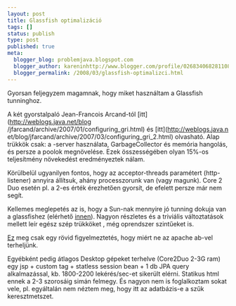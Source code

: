 ```yaml
---
layout: post
title: Glassfish optimalizáció
tags: []
status: publish
type: post
published: true
meta:
  blogger_blog: problemjava.blogspot.com
  blogger_author: kareninhttp://www.blogger.com/profile/02683406828110839343noreply@blogger.com
  blogger_permalink: /2008/03/glassfish-optimalizci.html
---
```

Gyorsan feljegyzem magamnak, hogy miket használtam a Glassfish tunninghoz.

A két gyorstalpaló Jean-Francois Arcand-tól [itt](http://weblogs.java.net/blog
/jfarcand/archive/2007/01/configuring_gri.html) és [itt](http://weblogs.java.n
et/blog/jfarcand/archive/2007/03/configuring_gri_2.html) olvasható. Alap
trükkök csak: a -server használata, GarbageCollector és memória hangolás, és
persze a poolok megnövelése. Ezek összességében olyan 15%-os teljesítmény
növekedést eredményeztek nálam.

  
Körülbelül ugyanilyen fontos, hogy az acceptor-threads paramétert (http-
listener) annyira állítsuk, ahány processzorunk van (vagy magunk). Core 2 Duo
esetén pl. a 2-es érték érezhetően gyorsít, de efelett persze már nem segít.

  
Kellemes meglepetés az is, hogy a Sun-nak mennyire jó tunning dokuja van a
glassfishez (elérhető [innen](http://docs.sun.com/app/docs/doc/819-3681)).
Nagyon részletes és a triviális változtatások mellett leír egész szép
trükköket , még oprendszer szintűeket is.

  
[Ez](http://weblogs.java.net/blog/sdo/archive/2007/03/ab_considered_h.html)
meg csak egy rövid figyelmeztetés, hogy miért ne az apache ab-vel terheljünk.

  
Egyébként pedig átlagos Desktop gépeket terhelve (Core2Duo 2-3G ram) egy jsp +
custom tag + statless session bean + 1 db JPA query alkalmazással, kb.
1800-2200 lekérés/sec-et sikerült elérni. Statikus html ennek a 2-3 szorosáig
simán felmegy. És nagyon nem is foglalkoztam sokat vele, pl. egyáltalán nem
néztem meg, hogy itt az adatbázis-e a szűk keresztmetszet.

  
  
  

